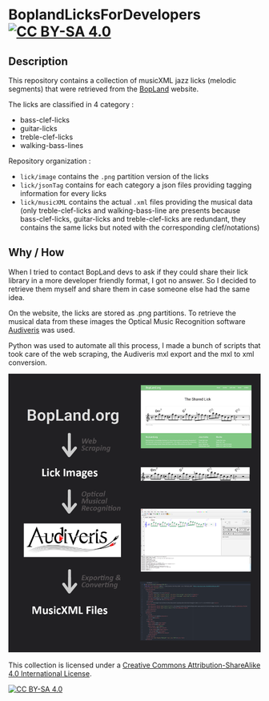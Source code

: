 # BoplandLicksForDevelopers [![CC BY-SA 4.0][cc-by-sa-shield]][cc-by-sa]

## Description
This repository contains a collection of musicXML jazz licks (melodic segments) that were retrieved from the [BopLand](https://www.bopland.org/) website.

The licks are classified in 4 category :
- bass-clef-licks
- guitar-licks
- treble-clef-licks
- walking-bass-lines

Repository organization :

- `lick/image` contains the `.png` partition version of the licks
- `lick/jsonTag` contains for each category a json files providing tagging information for every licks
- `lick/musicXML` contains the actual `.xml` files providing the musical data (only treble-clef-licks and walking-bass-line are presents because bass-clef-licks, guitar-licks and treble-clef-licks are redundant, they contains the same licks but noted with the corresponding clef/notations)

## Why / How
When I tried to contact BopLand devs to ask if they could share their lick library in a more developer friendly format, I got no answer. So I decided to retrieve them myself and share them in case someone else had the same idea.

On the website, the licks are stored as .png partitions. To retrieve the musical data from these images the Optical Music Recognition software [Audiveris](https://github.com/Audiveris/audiveris) was used.

Python was used to automate all this process, I made a bunch of scripts that took care of the web scraping, the Audiveris mxl export and the mxl to xml conversion.

![alt text](images/bopland2xml.png "MusicXML retriving diagram")


This collection is licensed under a
[Creative Commons Attribution-ShareAlike 4.0 International License][cc-by-sa].


[![CC BY-SA 4.0][cc-by-sa-image]][cc-by-sa]

[cc-by-sa]: http://creativecommons.org/licenses/by-sa/4.0/
[cc-by-sa-image]: https://licensebuttons.net/l/by-sa/4.0/88x31.png
[cc-by-sa-shield]: https://img.shields.io/badge/License-CC%20BY--SA%204.0-lightgrey.svg
